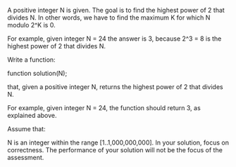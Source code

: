A positive integer N is given. The goal is to find the highest power of 2 that divides N. In other words, we have to find the maximum K for which N modulo 2^K is 0.

For example, given integer N = 24 the answer is 3, because 2^3 = 8 is the highest power of 2 that divides N.

Write a function:

function solution(N);

that, given a positive integer N, returns the highest power of 2 that divides N.

For example, given integer N = 24, the function should return 3, as explained above.

Assume that:

N is an integer within the range [1..1,000,000,000].
In your solution, focus on correctness. The performance of your solution will not be the focus of the assessment.
